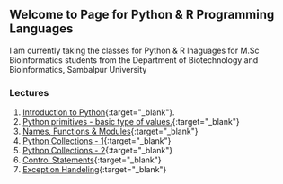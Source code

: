 ## Welcome to Page for Python & R Programming Languages

I am currently taking the classes for Python & R lnaguages for M.Sc Bioinformatics students from the Department of Biotechnology and Bioinformatics, Sambalpur University

### Lectures
1. [Introduction to Python](Introduction%20to%20Python.pdf){:target="_blank"}.
2. [Python primitives - basic type of values.](Primitives.html){:target="_blank"}
3. [Names, Functions & Modules](Names_functions_modules.html){:target="_blank"}
4. [Python Collections - 1](Collections%20-%20I.html){:target="_blank"}
5. [Python Collections - 2](Collections%20-%20II.html){:target="_blank"}
6. [Control Statements](Control%20Statements.html){:target="_blank"}
7. [Exception Handeling](Exception_Handeling.html){:target="_blank"}
